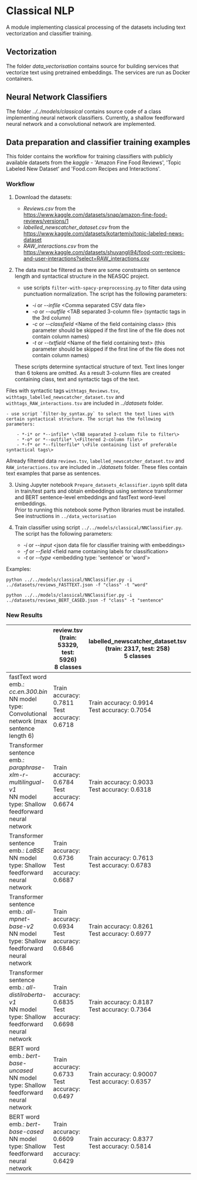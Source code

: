 # Classical NLP

A module implementing classical processing of the datasets including text vectorization and classifier training.

## Vectorization

The folder *data_vectorisation* contains source for building services that vectorize text using pretrained embeddings. The services are run as Docker containers.

## Neural Network Classifiers

The folder *../../models/classical* contains source code of a class implementing neural network classifiers. Currently, a shallow feedforward neural network and a convolutional network are implemented.

## Data preparation and classifier training examples
This folder contains the workflow for training classifiers with publicly available datasets from the *kaggle* - 'Amazon Fine Food Reviews', 'Topic Labeled New Dataset' and 'Food.com Recipes and Interactions'.

### Workflow
1. Download the datasets:
	- *Reviews.csv* from the <https://www.kaggle.com/datasets/snap/amazon-fine-food-reviews/versions/1>
	- *labelled_newscatcher_dataset.csv* from the <https://www.kaggle.com/datasets/kotartemiy/topic-labeled-news-dataset>
	- *RAW_interactions.csv* from the <https://www.kaggle.com/datasets/shuyangli94/food-com-recipes-and-user-interactions?select=RAW_interactions.csv>
	
2. The data must be filtered as there are some constraints on sentence length and syntactical structure in the NEASQC project.
	- use scripts `filter-with-spacy-preprocessing.py` to filter data using punctuation normalization. The script has the following parameters:
	
		- *-i* or *--infile* \<Comma separated CSV data file\>
		- *-o* or *--outfile* \<TAB separated 3-column file\>  (syntactic tags in the 3rd column)
		- *-c* or *--classfield* \<Name of the field containing class\>  (this parameter should be skipped if the first line of the file does not contain column names)	
		- *-t* or *--txtfield* \<Name of the field containing text\>  (this parameter should be skipped if the first line of the file does not contain column names)	
	
	These scripts determine syntactical structure of text. Text lines longer than 6 tokens are omitted. As a result 3-column files are created containing class, text and syntactic tags of the text.

Files with syntactic tags `withtags_Reviews.tsv`, `withtags_labelled_newscatcher_dataset.tsv` and `withtags_RAW_interactions.tsv` are included in *../datasets* folder.
	
	- use script `filter-by_syntax.py` to select the text lines with certain syntactical structure. The script has the following parameters:
	
		- *-i* or *--infile* \<TAB separated 3-column file to filter\>
		- *-o* or *--outfile* \<Filtered 2-column file\>
		- *-f* or *--filterfile* \<File containing list of preferable syntactical tags\> 
		
Allready filtered data `reviews.tsv`, `labelled_newscatcher_dataset.tsv` and `RAW_interactions.tsv` are included in *../datasets* folder. These files contain text examples that parse as sentences.

3. Using Jupyter notebook `Prepare_datasets_4classifier.ipynb` split data in train/test parts and obtain embeddings using sentence transformer and BERT sentence-level embeddings and fastText word-level embeddings.<br>
Prior to running this notebook some Python libraries must be installed. See instructions in `../data_vectorisation`

4. Train classifier using script `../../models/classical/NNClassifier.py`. The script has the following parameters:
	- *-i* or *--input* \<json data file for classifier training with embeddings\>
	- *-f* or *--field* \<field name containing labels for classification\>
	- *-t* or *--type* \<embedding type: 'sentence' or 'word'\>

Examples:

`python ../../models/classical/NNClassifier.py -i ../datasets/reviews_FASTTEXT.json -f "class" -t "word"`

`python ../../models/classical/NNClassifier.py -i ../datasets/reviews_BERT_CASED.json -f "class" -t "sentence"`

### New Results

|                                                                                                                    | review.tsv<br>(train: 53329, test: 5926)<br>8 classes | labelled_newscatcher_dataset.tsv<br>(train: 2317, test: 258)<br>5 classes | RAW_interactions.tsv<br>(train: 3319, test: 369)<br>5 classes |
|--------------------------------------------------------------------------------------------------------------------|-------------------------------------------------------|---------------------------------------------------------------------------|---------------------------------------------------------------|
| fastText word emb.: *cc.en.300.bin*<br>NN model type: Convolutional network (max sentence length 6)                | Train accuracy: 0.7811<br>Test accuracy: 0.6718       | Train accuracy: 0.9914<br>Test accuracy: 0.7054                           | Train accuracy: 0.9259<br>Test accuracy: 0.813                |
| Transformer sentence emb.: *paraphrase-xlm-r-multilingual-v1*<br>NN model type: Shallow feedforward neural network | Train accuracy: 0.6784<br>Test accuracy: 0.6674       | Train accuracy: 0.9033<br>Test accuracy: 0.6318                           |                                                               |
| Transformer sentence emb.: *LaBSE*<br>NN model type: Shallow feedforward neural network                            | Train accuracy: 0.6736<br>Test accuracy: 0.6687       | Train accuracy: 0.7613<br>Test accuracy:  0.6783                          |                                                               |
| Transformer sentence emb.: *all-mpnet-base-v2*<br>NN model type: Shallow feedforward neural network                | Train accuracy: 0.6934<br>Test accuracy: 0.6846       | Train accuracy: 0.8261<br>Test accuracy: 0.6977                           | Train accuracy: 0.8741<br>Test accuracy: 0.8184               |
| Transformer sentence emb.: *all-distilroberta-v1*<br>NN model type: Shallow feedforward neural network             | Train accuracy: 0.6835<br>Test accuracy: 0.6698       | Train accuracy: 0.8187<br>Test accuracy: 0.7364                           | Train accuracy: 0.8729<br>Test accuracy: 0.8265               |
| BERT word emb.: *bert-base-uncased*<br>NN model type: Shallow feedforward neural network                           | Train accuracy: 0.6733<br>Test accuracy: 0.6497       | Train accuracy: 0.90007<br>Test accuracy: 0.6357                          | Train accuracy: 0.884<br>Test accuracy: 0.7832                |
| BERT word emb.: *bert-base-cased*<br>NN model type: Shallow feedforward neural network                             | Train accuracy: 0.6609<br>Test accuracy: 0.6429       | Train accuracy: 0.8377<br>Test accuracy: 0.5814                           | Train accuracy: 0.8843<br>Test accuracy: 0.8347               |